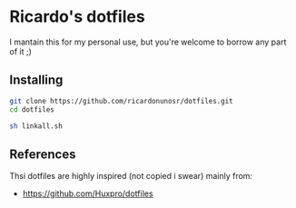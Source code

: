 # Ricardo's dotfiles

I mantain this for my personal use, but you're welcome to borrow any part of it ;)

## Installing

```bash
git clone https://github.com/ricardonunosr/dotfiles.git
cd dotfiles
```

```bash
sh linkall.sh
```

## References

Thsi dotfiles are highly inspired (not copied i swear) mainly from:

- <https://github.com/Huxpro/dotfiles>
